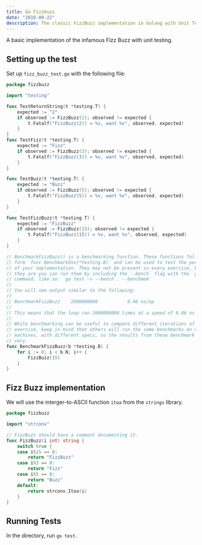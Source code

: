 ```yaml
---
title: Go Fizzbuzz
date: "2018-09-22"
description: The classic FizzBuzz implementation in Golang with Unit Testing.
---
```


A basic implementation of the infamous Fizz Buzz with unit testing.

<Ad />

## Setting up the test

Set up `fizz_buzz_test.go` with the following file:

```go
package fizzbuzz

import "testing"

func TestReturnString(t *testing.T) {
	expected := "2"
	if observed := FizzBuzz(2); observed != expected {
		t.Fatalf("FizzBuzz(2)) = %v, want %v", observed, expected)
	}
}
func TestFizz(t *testing.T) {
	expected := "Fizz"
	if observed := FizzBuzz(3); observed != expected {
		t.Fatalf("FizzBuzz(3)) = %v, want %v", observed, expected)
	}
}

func TestBuzz(t *testing.T) {
	expected := "Buzz"
	if observed := FizzBuzz(5); observed != expected {
		t.Fatalf("FizzBuzz(5)) = %v, want %v", observed, expected)
	}
}

func TestFizzBuzz(t *testing.T) {
	expected := "FizzBuzz"
	if observed := FizzBuzz(15); observed != expected {
		t.Fatalf("FizzBuzz(15)) = %v, want %v", observed, expected)
	}
}

// BenchmarkFizzBuzz() is a benchmarking function. These functions follow the
// form `func BenchmarkXxx(*testing.B)` and can be used to test the performance
// of your implementation. They may not be present in every exercise, but when
// they are you can run them by including the `-bench` flag with the `go test`
// command, like so: `go test -v --bench . --benchmem`
//
// You will see output similar to the following:
//
// BenchmarkFizzBuzz   	2000000000	         0.46 ns/op
//
// This means that the loop ran 2000000000 times at a speed of 0.46 ns per loop.
//
// While benchmarking can be useful to compare different iterations of the same
// exercise, keep in mind that others will run the same benchmarks on different
// machines, with different specs, so the results from these benchmark tests may
// vary.
func BenchmarkFizzBuzz(b *testing.B) {
	for i := 0; i < b.N; i++ {
		FizzBuzz(15)
	}
}
```

<Ad />

## Fizz Buzz implementation

We will use the interger-to-ASCII function `itoa` from the `strings` library.

```go
package fizzbuzz

import "strconv"

// FizzBuzz should have a comment documenting it.
func FizzBuzz(i int) string {
	switch true {
	case i%15 == 0:
		return "FizzBuzz"
	case i%3 == 0:
		return "Fizz"
	case i%5 == 0:
		return "Buzz"
	default:
		return strconv.Itoa(i)
	}
}
```

<Ad />

## Running Tests

In the directory, run `go test`.
